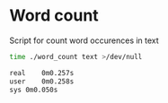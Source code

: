 # Word count
Script for count word occurences in text

```bash
time ./word_count text >/dev/null

real	0m0.257s
user	0m0.258s
sys	0m0.050s
```
